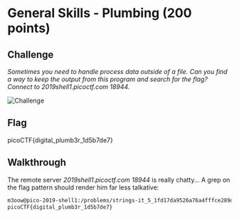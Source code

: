 
# General Skills - Plumbing (200 points)

## Challenge

*Sometimes you need to handle process data outside of a file. Can you find a way to keep the output from this program and search for the flag? Connect to 2019shell1.picoctf.com 18944.*

![Challenge](./_images/general_skills_plumbing_challenge.png)

## Flag

picoCTF{digital_plumb3r_1d5b7de7}

## Walkthrough

The remote server *2019shell1.picoctf.com 18944* is really chatty... A grep on the flag pattern should render him far less talkative:

```bash
m3oow@pico-2019-shell1:/problems/strings-it_5_1fd17da9526a76a4fffce289dee10fbb$ nc 2019shell1.picoctf.com 18944 | grep -i "picoctf{"
picoCTF{digital_plumb3r_1d5b7de7}
```
